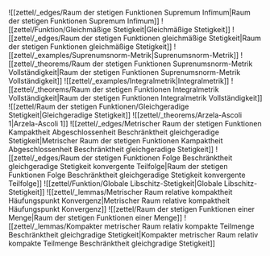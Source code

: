 ![[zettel/_edges/Raum der stetigen Funktionen Supremum Infimum|Raum der stetigen Funktionen Supremum Infimum]]
![[zettel/Funktion/Gleichmäßige Stetigkeit|Gleichmäßige Stetigkeit]]
![[zettel/_edges/Raum der stetigen Funktionen gleichmäßige Stetigkeit|Raum der stetigen Funktionen gleichmäßige Stetigkeit]]
![[zettel/_examples/Suprenumsnorm-Metrik|Suprenumsnorm-Metrik]]
![[zettel/_theorems/Raum der stetigen Funktionen Suprenumsnorm-Metrik Vollständigkeit|Raum der stetigen Funktionen Suprenumsnorm-Metrik Vollständigkeit]]
![[zettel/_examples/Integralmetrik|Integralmetrik]]
![[zettel/_theorems/Raum der stetigen Funktionen Integralmetrik Vollständigkeit|Raum der stetigen Funktionen Integralmetrik Vollständigkeit]]
![[zettel/Raum der stetigen Funktionen/Gleichgeradige Stetigkeit|Gleichgeradige Stetigkeit]]
![[zettel/_theorems/Arzela-Ascoli 1|Arzela-Ascoli 1]]
![[zettel/_edges/Metrischer Raum der stetigen Funktionen Kampaktheit Abgeschlossenheit Beschränktheit gleichgeradige Stetigkeit|Metrischer Raum der stetigen Funktionen Kampaktheit Abgeschlossenheit Beschränktheit gleichgeradige Stetigkeit]]
![[zettel/_edges/Raum der stetigen Funktionen Folge Beschränktheit gleichgeradige Stetigkeit konvergente Teilfolge|Raum der stetigen Funktionen Folge Beschränktheit gleichgeradige Stetigkeit konvergente Teilfolge]]
![[zettel/Funktion/Globale Libschitz-Stetigkeit|Globale Libschitz-Stetigkeit]]
![[zettel/_lemmas/Metrischer Raum relative kompaktheit Häufungspunkt Konvergenz|Metrischer Raum relative kompaktheit Häufungspunkt Konvergenz]]
![[zettel/Raum der stetigen Funktionen einer Menge|Raum der stetigen Funktionen einer Menge]]
![[zettel/_lemmas/Kompakter metrischer Raum relativ kompakte Teilmenge Beschränktheit gleichgradige Stetigkeit|Kompakter metrischer Raum relativ kompakte Teilmenge Beschränktheit gleichgradige Stetigkeit]]
